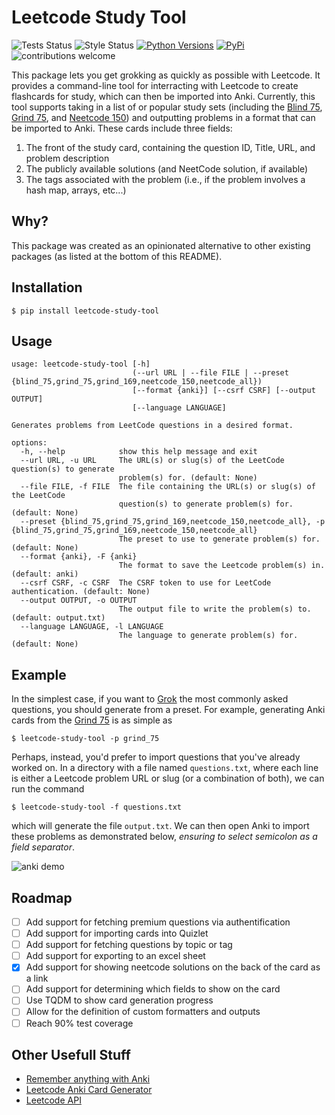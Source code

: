 # Leetcode Study Tool
![Tests Status](https://github.com/johnsutor/leetcode-study-tool/workflows/Tests/badge.svg)
![Style Status](https://github.com/johnsutor/leetcode-study-tool/workflows/Style/badge.svg)
[![Python Versions](https://img.shields.io/pypi/pyversions/leetcode-study-tool)](https://pypi.org/project/leetcode-study-tool/)
[![PyPi](https://img.shields.io/pypi/v/leetcode-study-tool)](https://pypi.org/project/leetcode-study-tool/)
![contributions welcome](https://img.shields.io/badge/contributions-welcome-blue.svg?style=flat)

This package lets you get grokking as quickly as possible with Leetcode. It provides a command-line tool for interracting with Leetcode to create flashcards for study,
which can then be imported into Anki. Currently, this tool supports taking in a list of  or popular study sets (including the [Blind 75](https://www.teamblind.com/post/New-Year-Gift---Curated-List-of-Top-75-LeetCode-Questions-to-Save-Your-Time-OaM1orEU), [Grind 75](https://www.techinterviewhandbook.org/grind75), and [Neetcode 150](https://neetcode.io/practice)) and outputting 
problems in a format that can be imported to Anki. These cards include three fields:
1. The front of the study card, containing the question ID, Title, URL, and problem description 
2. The publicly available solutions (and NeetCode solution, if available)
3. The tags associated with the problem (i.e., if the problem involves a hash map, arrays, etc...)

## Why? 
This package was created as an opinionated alternative to other existing packages (as listed at the bottom of this README). 

## Installation
```shell
$ pip install leetcode-study-tool
```

## Usage 
```shell
usage: leetcode-study-tool [-h]
                           (--url URL | --file FILE | --preset {blind_75,grind_75,grind_169,neetcode_150,neetcode_all})
                           [--format {anki}] [--csrf CSRF] [--output OUTPUT]
                           [--language LANGUAGE]

Generates problems from LeetCode questions in a desired format.

options:
  -h, --help            show this help message and exit
  --url URL, -u URL     The URL(s) or slug(s) of the LeetCode question(s) to generate
                        problem(s) for. (default: None)
  --file FILE, -f FILE  The file containing the URL(s) or slug(s) of the LeetCode
                        question(s) to generate problem(s) for. (default: None)
  --preset {blind_75,grind_75,grind_169,neetcode_150,neetcode_all}, -p {blind_75,grind_75,grind_169,neetcode_150,neetcode_all}
                        The preset to use to generate problem(s) for. (default: None)
  --format {anki}, -F {anki}
                        The format to save the Leetcode problem(s) in. (default: anki)
  --csrf CSRF, -c CSRF  The CSRF token to use for LeetCode authentication. (default: None)
  --output OUTPUT, -o OUTPUT
                        The output file to write the problem(s) to. (default: output.txt)
  --language LANGUAGE, -l LANGUAGE
                        The language to generate problem(s) for. (default: None)
```

## Example 
In the simplest case, if you want to [Grok](https://www.reddit.com/r/leetcode/comments/t5xqb6/how_to_use_grokking/) the most commonly asked questions, you should generate from a preset. For example, generating Anki cards from the [Grind 75](https://www.techinterviewhandbook.org/grind75) is as simple as 
```shell
$ leetcode-study-tool -p grind_75
```
Perhaps, instead, you'd prefer to import questions that you've already worked on. In a directory with a file named `questions.txt`, where each line is either a Leetcode problem URL or slug (or a combination of both), we can run the command 
```shell
$ leetcode-study-tool -f questions.txt 
```
which will generate the file `output.txt`. We can then open Anki to import these problems as demonstrated below, *ensuring to select semicolon as a field separator*.

![anki demo](static/anki-demo.gif)


## Roadmap 
- [ ] Add support for fetching premium questions via authentification
- [ ] Add support for importing cards into Quizlet
- [ ] Add support for fetching questions by topic or tag 
- [ ] Add support for exporting to an excel sheet
- [X] Add support for showing neetcode solutions on the back of the card as a link
- [ ] Add support for determining which fields to show on the card 
- [ ] Use TQDM to show card generation progress
- [ ] Allow for the definition of custom formatters and outputs
- [ ] Reach 90% test coverage

## Other Usefull Stuff
- [Remember anything with Anki](https://foggymountainpass.com/anki-essentials/)
- [Leetcode Anki Card Generator](https://github.com/fspv/leetcode-anki)
- [Leetcode API](https://github.com/fspv/python-leetcode)
